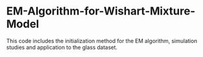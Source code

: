 # EM-Algorithm-for-Wishart-Mixture-Model
This code includes the initialization method for the EM algorithm, simulation studies and application to the glass dataset.
